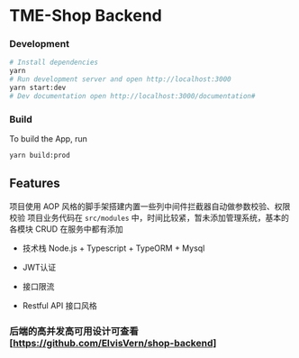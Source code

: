 # TME-Shop Backend

### Development
```bash
# Install dependencies
yarn 
# Run development server and open http://localhost:3000
yarn start:dev
# Dev documentation open http://localhost:3000/documentation#

```

### Build

To build the App, run

```bash
yarn build:prod
```

## Features

项目使用 AOP 风格的脚手架搭建内置一些列中间件拦截器自动做参数校验、权限校验 项目业务代码在 `src/modules` 中，时间比较紧，暂未添加管理系统，基本的各模块 CRUD 在服务中都有添加

+ 技术栈 Node.js + Typescript + TypeORM + Mysql

+ JWT认证

+ 接口限流

+ Restful API 接口风格

### 后端的高并发高可用设计可查看[https://github.com/ElvisVern/shop-backend]

